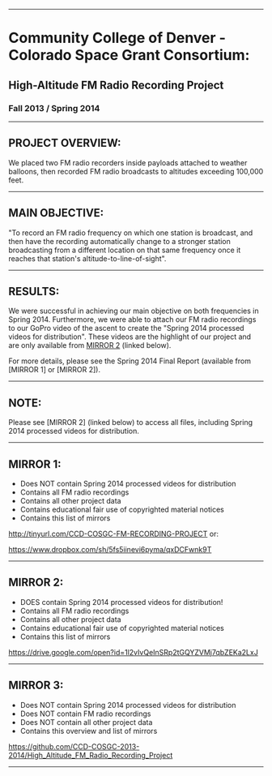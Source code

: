 -----------------------------------------------------------------------------
# Community College of Denver - Colorado Space Grant Consortium:

## High-Altitude FM Radio Recording Project

### Fall 2013 / Spring 2014



-----------------------------------------------------------------------------
## PROJECT OVERVIEW:

We placed two FM radio recorders inside payloads attached to weather balloons, 
then recorded FM radio broadcasts to altitudes exceeding 100,000 feet.



-----------------------------------------------------------------------------
## MAIN OBJECTIVE:

"To record an FM radio frequency on which one station is broadcast, and then 
have the recording automatically change to a stronger station broadcasting 
from a different location on that same frequency once it reaches that 
station's altitude-to-line-of-sight".



-----------------------------------------------------------------------------
## RESULTS:

We were successful in achieving our main objective on both frequencies in 
Spring 2014.  Furthermore, we were able to attach our FM radio recordings to 
our GoPro video of the ascent to create the "Spring 2014 processed videos for 
distribution".  These videos are the highlight of our project and are only 
available from [MIRROR 2](https://drive.google.com/open?id=1l2vIvQeInSRp2tGQYZVMj7qbZEKa2LxJ) (linked below).  

For more details, please see the Spring 2014 Final Report (available from 
[MIRROR 1] or [MIRROR 2]).



-----------------------------------------------------------------------------
## NOTE:

Please see [MIRROR 2] (linked below) to access all files, 
including Spring 2014 processed videos for distribution.



-----------------------------------------------------------------------------
## MIRROR 1:  

* Does NOT contain Spring 2014 processed videos for distribution 
* Contains all FM radio recordings
* Contains all other project data 
* Contains educational fair use of copyrighted material notices
* Contains this list of mirrors

http://tinyurl.com/CCD-COSGC-FM-RECORDING-PROJECT 
or:

https://www.dropbox.com/sh/5fs5iinevi6pyma/qxDCFwnk9T 



-----------------------------------------------------------------------------
## MIRROR 2:  

* DOES contain Spring 2014 processed videos for distribution!
* Contains all FM radio recordings
* Contains all other project data 
* Contains educational fair use of copyrighted material notices
* Contains this list of mirrors

https://drive.google.com/open?id=1l2vIvQeInSRp2tGQYZVMj7qbZEKa2LxJ 



-----------------------------------------------------------------------------
## MIRROR 3: 

* Does NOT contain Spring 2014 processed videos for distribution 
* Does NOT contain FM radio recordings
* Does NOT contain all other project data
* Contains this overview and list of mirrors
 
 https://github.com/CCD-COSGC-2013-2014/High_Altitude_FM_Radio_Recording_Project 



-----------------------------------------------------------------------------
